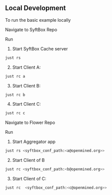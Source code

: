 ## Local Development


To run the basic example locally

Navigate to SyftBox Repo

Run

1. Start SyftBox Cache server
```sh
just rs
```

2. Start Client A:

```sh
just rc a
```

3. Start Client B:

```sh
just rc b
```

4. Start Client C:

```sh
just rc c
```


Navigate to Flower Repo

Run

1. Start Aggregator app
```sh
just rs <syftbox_conf_path:<a@openmined.org>>
```

2. Start Client of B
```sh
just rc <syftbox_conf_path:<b@openmined.org>>
```

3. Start Client of C:
```sh
just rc  <syftbox_conf_path:<c@openmined.org>>
```
